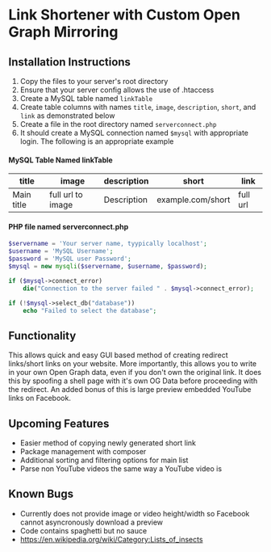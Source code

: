# Link Shortener with Custom Open Graph Mirroring
## Installation Instructions
1. Copy the files to your server's root directory
2. Ensure that your server config allows the use of .htaccess
3. Create a MySQL table named `linkTable`
4. Create table columns with names `title`, `image`, `description`, `short`, and `link` as demonstrated below
5. Create a file in the root directory named `serverconnect.php`
6. It should create a MySQL connection named `$mysql` with appropriate login. The following is an appropriate example

#### MySQL Table Named linkTable
|title|image|description|short|link|
|---|---|---|---|---|
|Main title|full url to image|Description|example.com/short|full url|

#### PHP file named serverconnect.php
```php
$servername = 'Your server name, tyypically localhost';
$username = 'MySQL Username';
$password = 'MySQL user Password';
$mysql = new mysqli($servername, $username, $password);

if ($mysql->connect_error)
    die("Connection to the server failed " . $mysql->connect_error);

if (!$mysql->select_db("database"))
    echo "Failed to select the database";
```
## Functionality
This allows quick and easy GUI based method of creating redirect links/short links on your website. More importantly, this allows you to write in your own Open Graph data, even if you don't own the original link. It does this by spoofing a shell page with it's own OG Data before proceeding with the redirect. An added bonus of this is large preview embedded YouTube links on Facebook.

## Upcoming Features
* Easier method of copying newly generated short link
* Package management with composer
* Additional sorting and filtering options for main list
* Parse non YouTube videos the same way a YouTube video is

## Known Bugs
* Currently does not provide image or video height/width so Facebook cannot asyncronously download a preview
* Code contains spaghetti but no sauce
* https://en.wikipedia.org/wiki/Category:Lists_of_insects
